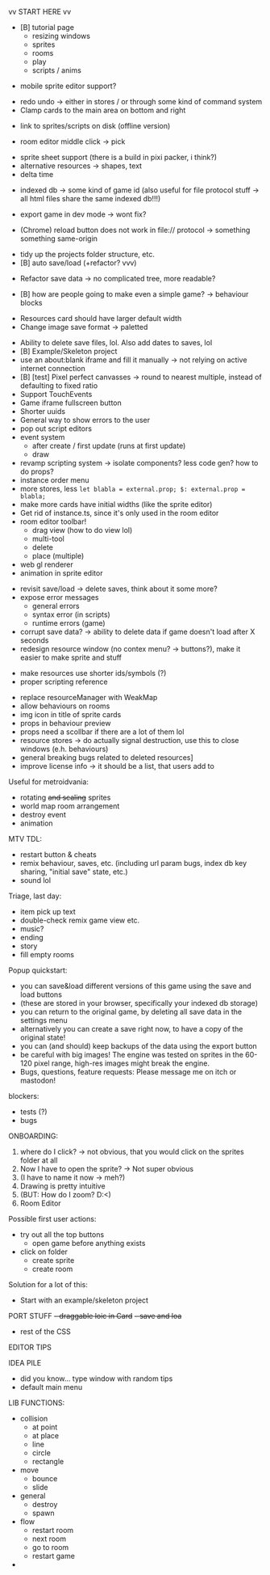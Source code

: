 vv START HERE vv

<!-- ~~- redo undo -> either in stores / or through some kind of command system~~ -->
<!-- ~~- prevent cards from being outside of window, inaccesible, softlocked   OR   have a close all window button?~~ -->
<!-- ~~ sprite icons (easy peasy) ~~ -->
<!-- ~~- listener/event type system~~ -->
  <!-- ~~- update sprite icons (resources, sprite list in room editor) when sprite change~~ -->
  <!-- ~~- update sprite list when sprite is added~~ -->
  <!-- ~~- redraw room when sprite changes~~ -->
<!-- ~~- deletion of a resource -> how does it affect resources that reference it?~~ -->
<!-- ~~- resource cache -> easy access~~ -->
<!-- ~~ room editor grid + placement etc ~~ -->
<!-- ~~- calculate bounding boxes from transparency~~ -->
<!-- ~~- kb shortcut -> ctrl-s~~ -->
- [B] tutorial page
  - resizing windows
  - sprites
  - rooms
  - play
  - scripts / anims
<!-- ~~- rename Card to Window? -> wont fix~~ -->
<!-- ~~- horizontal flex window management (bitsy style)~~ -->
- mobile sprite editor support?
<!-- ~~- make drop down menu different (relative to resource, not mouse cursor; not cropped by scroll area)~~ -->
- redo undo -> either in stores / or through some kind of command system
- Clamp cards to the main area on bottom and right
<!-- ~~- scripting support and run game button~~ -->
- link to sprites/scripts on disk (offline version)
<!-- ~~sprite upload~~ -->
<!-- ~~- room editor toolbar!~~ -->
- room editor middle click -> pick
<!-- ~~- [B] (bug) save should preserve component state.~~ -->
- sprite sheet support (there is a build in pixi packer, i think?)
- alternative resources -> shapes, text
- delta time
<!-- ~~- export game data (json)~~ -->
<!-- ~~- room editor persistent data -> grid & snap settings~~ -->
<!-- ~~- multiple projects? -> export/import/project-select or bitsy-style ?~~ -->
<!-- ~~- export game (html)~~ -->
<!-- ~~- prevent ofuscation of save-critical class names like "Sprite", "Room", etc.~~ -->
<!-- ~~- room change should change game size in browser (pixi resize vs. svelte size code)~~ -->
- indexed db -> some kind of game id (also useful for file protocol stuff -> all html files share the same indexed db!!!)
<!-- ~~- [B] ability to name game (changes title in export too)~~ -->
<!-- ~~- corrupt save data? -> ability to delete data if game doesn't load after X seconds~~ -->
<!-- ~~- [B] cards should have default size & not reset on load (implementation overlap)~~ -->
<!-- ~~- [B] game does not work when ?editor / get rid of ?editor?game~~ -->
<!-- ~~- [B] scrollbar arrows are excluded from build (only affects chrome)~~ -->
- export game in dev mode -> wont fix?
<!-- ~~- differentiate "export game" and "export game data"~~ -->
<!-- ~~- [B] evaluate app from perspective of "user does not know how to resize windows"~~ -->
<!-- ~~- proper window resize bars (resize handle on all borders and corners)~~ -->
<!-- ~~- [B] clean up main toolbar, "new sprite" button!~~ -->
- (Chrome) reload button does not work in file:// protocol  -> something something same-origin
<!-- ~~- do something with "open resources maximized"~~ -->
<!-- ~~- [B] Licensing: Include p5js with proper license, log license in console, reference it in engine. WONTFIX -> no p5js~~ -->
<!-- ~~- [B] sprite icon not reactive~~ -->
<!-- ~~- game window size -> set iframe default size to size of start room (opening game window jank)~~ -->
<!-- ~~- room editor drag to draw/delete~~ -->
- tidy up the projects folder structure, etc.
- [B] auto save/load (+refactor? vvv)
<!-- ~~- sprite resize bug introduced by fixing "drag sprite out of window" bug. T_T~~ -->
- Refactor save data -> no complicated tree, more readable?
<!-- ~~- [B] dont' clutter index db without reason~~ -->
- [B] how are people going to make even a simple game? -> behaviour blocks
<!-- ~~- [B] Redo pop ups (modals) to actually block stuff and cover whole screen~~ -->
- Resources card should have larger default width
- Change image save format -> paletted
<!-- ~~- [B] simple scripting doc -> can be opened next to scripting window~~ -->
<!-- ~~- Sprite editor tabs dont look right~~ -->
<!-- ~~- Clean out old files (static files)~~ -->
<!-- ~~- "custom properties" table in sprite (to work with the closure system)~~ -->
- Ability to delete save files, lol. Also add dates to saves, lol
- [B] Example/Skeleton project
- use an about:blank iframe and fill it manually -> not relying on active internet connection
- [B] [test] Pixel perfect canvasses -> round to nearest multiple, instead of defaulting to fixed ratio
- Support TouchEvents
- Game iframe fullscreen button
- Shorter uuids
- General way to show errors to the user
- pop out script editors
- event system
  - after create / first update (runs at first update)
  - draw
- revamp scripting system -> isolate components? less code gen? how to do props?
- instance order menu
- more stores, less `let blabla = external.prop; $: external.prop = blabla;`
- make more cards have initial widths (like the sprite editor)
- Get rid of instance.ts, since it's only used in the room editor
- room editor toolbar!
  - drag view (how to do view lol)
  - multi-tool
  - delete
  - place (multiple)
- web gl renderer
- animation in sprite editor
<!-- ~~- type system (e.g. wall-type, enemy-type, etc.) or equivalent~~ -->
- revisit save/load -> delete saves, think about it some more?
- expose error messages
  - general errors
  - syntax error (in scripts)
  - runtime errors (game)
- corrupt save data? -> ability to delete data if game doesn't load after X seconds
- redesign resource window (no contex menu? -> buttons?), make it easier to make sprite and stuff
<!-- ~~- make resources use a _map_ and shorter ids/symbols~~ -->
- make resources use shorter ids/symbols (?)
- proper scripting reference
<!-- ~~- "are you sure you want to leave" thingy~~ -->
- replace resourceManager with WeakMap
- allow behaviours on rooms
- img icon in title of sprite cards
- props in behaviour preview
- props need a scollbar if there are a lot of them lol
- resource stores -> do actually signal destruction, use this to close windows (e.h. behaviours)
- general breaking bugs related to deleted resources]
- improve license info -> it should be a list, that users add to

Useful for metroidvania: 
<!-- ~~- reusable behaviours (behaviour as resource)~~ -->
 - rotating ~~and scaling~~ sprites
 - world map room arrangement
 - destroy event
 - animation

MTV TDL:
 - restart button & cheats
 - remix behaviour, saves, etc. (including url param bugs, index db key sharing, "initial save" state, etc.)
 - sound lol
<!-- ~~ - popup window with disclaimer~~ -->
<!-- ~~ - licensing?~~ -->

Triage, last day:

 - item pick up text
 - double-check remix game view etc.
 - music?
 - ending
 - story
 - fill empty rooms


Popup quickstart:
 - you can save&load different versions of this game using the save and load buttons
 - (these are stored in your browser, specifically your indexed db storage)
 - you can return to the original game, by deleting all save data in the settings menu
 - alternatively you can create a save right now, to have a copy of the original state!
 - you can (and should) keep backups of the data using the export button
 - be careful with big images! The engine was tested on sprites in the 60-120 pixel range, high-res images might break the engine.
 - Bugs, questions, feature requests: Please message me on itch or mastodon!


blockers:
- tests (?)
- bugs

ONBOARDING:
1. where do I click? -> not obvious, that you would click on the sprites folder at all
2. Now I have to open the sprite? -> Not super obvious
3. (I have to name it now -> meh?)
4. Drawing is pretty intuitive
5. (BUT: How do I zoom? D:<)
6. Room Editor

Possible first user actions:
- try out all the top buttons
  - open game before anything exists
- click on folder
  - create sprite
  - create room

Solution for a lot of this: 
- Start with an example/skeleton project

PORT STUFF
~~- draggable loic in Card~~
~~- save and loa~~
- rest of the CSS



EDITOR TIPS



IDEA PILE
- did you know... type window with random tips
- default main menu


LIB FUNCTIONS:
- collision
  - at point
  - at place
  - line
  - circle
  - rectangle
- move
  - bounce
  - slide
- general
  - destroy
  - spawn
- flow
  - restart room
  - next room
  - go to room
  - restart game
- 